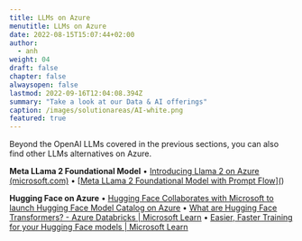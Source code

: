 ```yaml
---
title: LLMs on Azure
menutitle: LLMs on Azure
date: 2022-08-15T15:07:44+02:00
author: 
  - anh
weight: 04
draft: false
chapter: false
alwaysopen: false
lastmod: 2022-09-16T12:04:08.394Z
summary: "Take a look at our Data & AI offerings"
caption: /images/solutionareas/AI-white.png
featured: true
---
```




Beyond the OpenAI LLMs covered in the previous sections, you can also find other LLMs alternatives on Azure.

**Meta LLama 2 Foundational Model**
•	[<u>Introducing Llama 2 on Azure (microsoft.com)</u>](https://techcommunity.microsoft.com/t5/ai-machine-learning-blog/introducing-llama-2-on-azure/ba-p/3881233)
•	[<u>Meta LLama 2 Foundational Model with Prompt Flow</u>][(](https://learn.microsoft.com/en-us/shows/ai-show/meta-llama-2-foundational-model-with-prompt-flow)) 

**Hugging Face on Azure**
•	[<u>Hugging Face Collaborates with Microsoft to launch Hugging Face Model Catalog on Azure</u>](https://huggingface.co/blog/hugging-face-endpoints-on-azure)
•	[<u>What are Hugging Face Transformers? - Azure Databricks | Microsoft Learn</u>](https://learn.microsoft.com/en-us/azure/databricks/machine-learning/train-model/huggingface/)
•	[<u>Easier, Faster Training for your Hugging Face models | Microsoft Learn</u>](https://learn.microsoft.com/en-us/shows/ai-show/easier-faster-training-for-your-hugging-face-models)
